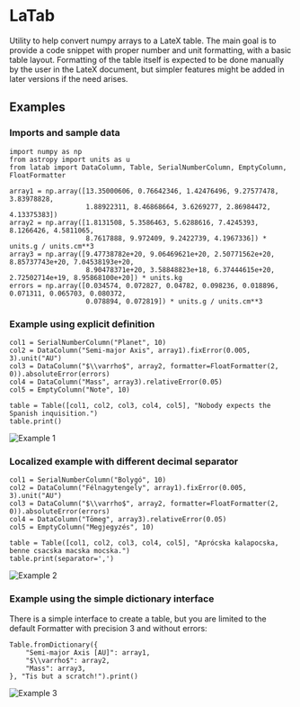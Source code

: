 # LaTab

Utility to help convert numpy arrays to a LateX table. The main goal is to provide a code snippet with proper number and unit formatting, with a basic table layout. Formatting of the table itself is expected to be done manually by the user in the LateX document, but simpler features might be added in later versions if the need arises.

## Examples

### Imports and sample data

```
import numpy as np
from astropy import units as u
from latab import DataColumn, Table, SerialNumberColumn, EmptyColumn, FloatFormatter

array1 = np.array([13.35000606, 0.76642346, 1.42476496, 9.27577478, 3.83978828,
                   1.88922311, 8.46868664, 3.6269277, 2.86984472, 4.13375383])
array2 = np.array([1.8131508, 5.3586463, 5.6288616, 7.4245393, 8.1266426, 4.5811065,
                   8.7617888, 9.972409, 9.2422739, 4.1967336]) * units.g / units.cm**3
array3 = np.array([9.47738782e+20, 9.06469621e+20, 2.50771562e+20, 8.85737743e+20, 7.04538193e+20,
                   8.90478371e+20, 3.58848823e+18, 6.37444615e+20, 2.72502714e+19, 8.95868100e+20]) * units.kg
errors = np.array([0.034574, 0.072827, 0.04782, 0.098236, 0.018896, 0.071311, 0.065703, 0.080372,
                   0.078894, 0.072819]) * units.g / units.cm**3
```

### Example using explicit definition

```
col1 = SerialNumberColumn("Planet", 10)
col2 = DataColumn("Semi-major Axis", array1).fixError(0.005, 3).unit("AU")
col3 = DataColumn("$\\varrho$", array2, formatter=FloatFormatter(2, 0)).absoluteError(errors)
col4 = DataColumn("Mass", array3).relativeError(0.05)
col5 = EmptyColumn("Note", 10)

table = Table([col1, col2, col3, col4, col5], "Nobody expects the Spanish inquisition.")
table.print()
```

![Example 1](https://astro.bklement.com/latab/img1.png)

### Localized example with different decimal separator

```
col1 = SerialNumberColumn("Bolygó", 10)
col2 = DataColumn("Félnagytengely", array1).fixError(0.005, 3).unit("AU")
col3 = DataColumn("$\\varrho$", array2, formatter=FloatFormatter(2, 0)).absoluteError(errors)
col4 = DataColumn("Tömeg", array3).relativeError(0.05)
col5 = EmptyColumn("Megjegyzés", 10)

table = Table([col1, col2, col3, col4, col5], "Aprócska kalapocska, benne csacska macska mocska.")
table.print(separator=',')
```

![Example 2](https://astro.bklement.com/latab/img2.png)

### Example using the simple dictionary interface

There is a simple interface to create a table, but you are limited to the default Formatter with precision 3 and without errors:

```
Table.fromDictionary({
    "Semi-major Axis [AU]": array1,
    "$\\varrho$": array2,
    "Mass": array3,
}, "Tis but a scratch!").print()
```
![Example 3](https://astro.bklement.com/latab/img3.png)
